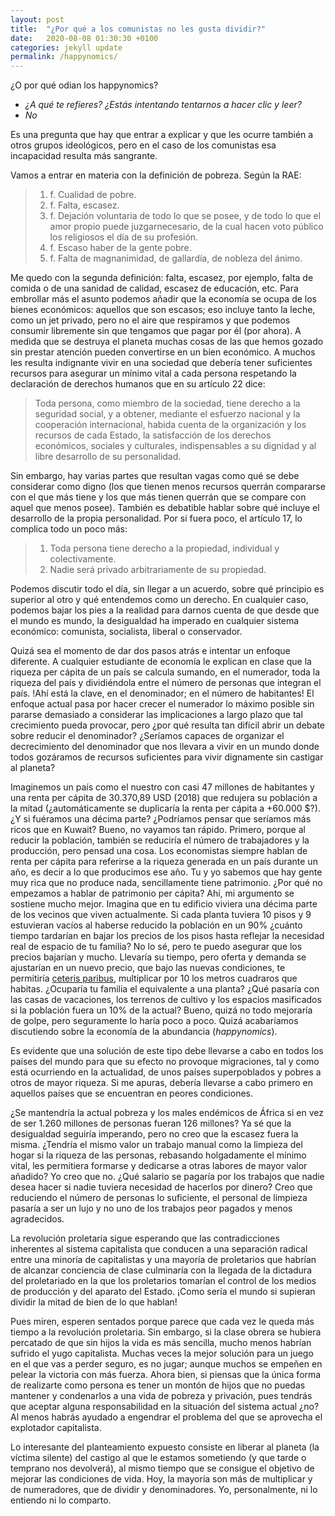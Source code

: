 ```yaml
---
layout: post
title:  "¿Por qué a los comunistas no les gusta dividir?"
date:   2020-08-08 01:30:30 +0100
categories: jekyll update
permalink: /happynomics/
---
```


¿O por qué odian los happynomics?

-	_¿A qué te refieres? ¿Estás intentando tentarnos a hacer clic y leer?_
-	_No_

Es una pregunta que hay que entrar a explicar y que les ocurre también a otros grupos ideológicos, pero en el caso de los comunistas esa incapacidad resulta más sangrante.

Vamos a entrar en materia con la definición de pobreza. Según la RAE:

>1. f. Cualidad de pobre.
>2. f. Falta, escasez.
>3. f. Dejación voluntaria de todo lo que se posee, y de todo lo que el amor propio puede juzgarnecesario, de la cual hacen voto público los religiosos el día de su profesión.
>4. f. Escaso haber de la gente pobre.
>5. f. Falta de magnanimidad, de gallardía, de nobleza del ánimo.

Me quedo con la segunda definición: falta, escasez, por ejemplo, falta de comida o de una sanidad de calidad, escasez de educación, etc.
Para embrollar más el asunto podemos añadir que la economía se ocupa de los bienes económicos: aquellos que son escasos; eso incluye tanto la leche, como un jet privado, pero no el aire que respiramos y que podemos consumir libremente sin que tengamos que pagar por él (por ahora). A medida que se destruya el planeta muchas cosas de las que hemos gozado sin prestar atención pueden convertirse en un bien económico.
A muchos les resulta indignante vivir en una sociedad que debería tener suficientes recursos para asegurar un mínimo vital a cada persona respetando la declaración de derechos humanos que en su artículo 22 dice:

>Toda persona, como miembro de la sociedad, tiene derecho a la seguridad social, y a obtener, mediante el esfuerzo nacional y la cooperación internacional, habida cuenta de la organización y los recursos de cada Estado, la satisfacción de los derechos económicos, sociales y culturales, indispensables a su dignidad y al libre desarrollo de su personalidad.

Sin embargo, hay varias partes que resultan vagas como qué se debe considerar como digno (los que tienen menos recursos querrán compararse con el que más tiene y los que más tienen querrán que se compare con aquel que menos posee). También es debatible hablar sobre qué incluye el desarrollo de la propia personalidad. Por si fuera poco, el artículo 17, lo complica todo un poco más:

>1. Toda persona tiene derecho a la propiedad, individual y colectivamente.
>2. Nadie será privado arbitrariamente de su propiedad.

Podemos discutir todo el día, sin llegar a un acuerdo, sobre qué principio es superior al otro y qué entendemos como un derecho.
En cualquier caso, podemos bajar los pies a la realidad para darnos cuenta de que desde que el mundo es mundo, la desigualdad ha imperado en cualquier sistema económico: comunista, socialista, liberal o conservador.

Quizá sea el momento de dar dos pasos atrás e intentar un enfoque diferente. A cualquier estudiante de economía le explican en clase que la riqueza per cápita de un país se calcula sumando, en el numerador, toda la riqueza del país y dividiéndola entre el número de personas que  integran el país. !Ahí está la clave, en el denominador; en el número de habitantes! El enfoque actual pasa por hacer crecer el numerador lo máximo posible sin pararse demasiado a considerar las implicaciones a largo plazo que tal crecimiento pueda provocar, pero ¿por qué resulta tan difícil abrir un debate sobre reducir el denominador? ¿Seríamos capaces de organizar el decrecimiento del denominador que nos llevara a vivir en un mundo donde todos gozáramos de recursos suficientes para vivir dignamente sin castigar al planeta?

Imaginemos un país como el nuestro con casi 47 millones de habitantes y una renta per cápita de 30.370,89 USD (2018) que redujera su población a la mitad (¿automáticamente se duplicaría la renta per cápita a +60.000 $?). ¿Y si fuéramos una décima parte? ¿Podríamos pensar que seríamos más ricos que en Kuwait? Bueno, no vayamos tan rápido. Primero, porque al reducir la población, también se reduciría el número de trabajadores y la producción, pero pensad una cosa. Los economistas siempre hablan de renta per cápita para referirse a la riqueza generada en un país durante un año, es decir a lo que producimos ese año. Tu y yo sabemos que hay gente muy rica que no produce nada, sencillamente tiene patrimonio. ¿Por qué no empezamos a hablar de patrimonio per cápita? Ahí, mi argumento se sostiene mucho mejor. Imagina que en tu edificio viviera una décima parte de los vecinos que viven actualmente. Si cada planta tuviera 10 pisos y 9 estuvieran vacíos al haberse reducido la población en un 90% ¿cuánto tiempo tardarían en bajar los precios de los pisos hasta reflejar la necesidad real de espacio de tu familia? No lo sé, pero te puedo asegurar que los precios bajarían y mucho. Llevaría su tiempo, pero oferta y demanda se ajustarían en un nuevo precio, que bajo las nuevas condiciones, te permitiría [ceteris paribus](https://es.wikipedia.org/wiki/Ceteris_paribus), multiplicar por 10 los metros cuadraros que habitas. ¿Ocuparía tu familia el equivalente a una planta? ¿Qué pasaría con las casas de vacaciones, los terrenos de cultivo y los espacios masificados si la población fuera un 10% de la actual? Bueno, quizá no todo mejoraría de golpe, pero seguramente lo haría poco a poco. Quizá acabaríamos discutiendo sobre la economía de la abundancia (_happynomics_).

Es evidente que una solución de este tipo debe llevarse a cabo en todos los países del mundo para que su efecto no provoque migraciones, tal y como está ocurriendo en la actualidad, de unos países superpoblados y pobres a otros de mayor riqueza. Si me apuras, debería llevarse a cabo primero en aquellos países que se encuentran en peores condiciones.

¿Se mantendría la actual pobreza y los males endémicos de África si en vez de ser 1.260 millones de personas fueran 126 millones? Ya sé que la desigualdad seguiría imperando, pero no creo que la escasez fuera la misma. ¿Tendría el mismo valor un trabajo manual como la limpieza del hogar si la riqueza de las personas, rebasando holgadamente el mínimo vital, les permitiera formarse y dedicarse a otras labores de mayor valor añadido? Yo creo que no. ¿Qué salario se pagaría por los trabajos que nadie desea hacer si nadie tuviera necesidad de hacerlos por dinero? Creo que reduciendo el número de personas lo suficiente, el personal de limpieza pasaría a ser un lujo y no uno de los trabajos peor pagados y menos agradecidos.

La revolución proletaria sigue esperando que las contradicciones inherentes al sistema capitalista que conducen a una separación radical entre una minoría de capitalistas y una mayoría de proletarios que habrían de alcanzar conciencia de clase culminaría con la llegada de la dictadura del proletariado en la que los proletarios tomarían el control de los medios de producción y del aparato del Estado. ¡Como sería el mundo si supieran dividir la mitad de bien de lo que hablan!

Pues miren, esperen sentados porque parece que cada vez le queda más tiempo a la revolución proletaria. Sin embargo, si la clase obrera se hubiera percatado de que sin hijos la vida es más sencilla, mucho menos habrían sufrido el yugo capitalista. Muchas veces la mejor solución para un juego en el que vas a perder seguro, es no jugar; aunque muchos se empeñen en pelear la victoria con más fuerza. Ahora bien, si piensas que la única forma de realizarte como persona es tener un montón de hijos que no puedas mantener y condenarlos a una vida de pobreza y privación, pues tendrás que aceptar alguna responsabilidad en la situación del sistema actual ¿no? Al menos habrás ayudado a engendrar el problema del que se aprovecha el explotador capitalista.

Lo interesante del planteamiento expuesto consiste en liberar al planeta (la víctima silente) del castigo al que le estamos sometiendo (y que tarde o temprano nos devolverá), al mismo tiempo que se consigue el objetivo de mejorar las condiciones de vida. Hoy, la mayoría son más de multiplicar y de numeradores, que de dividir y denominadores. Yo, personalmente, ni lo entiendo ni lo comparto.
